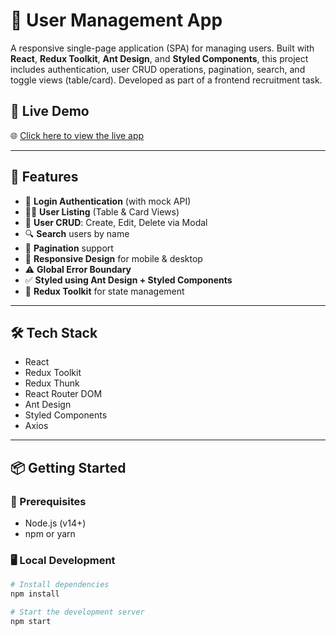 # 👥 User Management App

A responsive single-page application (SPA) for managing users. Built with **React**, **Redux Toolkit**, **Ant Design**, and **Styled Components**, this project includes authentication, user CRUD operations, pagination, search, and toggle views (table/card). Developed as part of a frontend recruitment task.

## 🔗 Live Demo

🌐 [Click here to view the live app](https://user-management-app-mini.netlify.app)

---

## 🚀 Features

- 🔐 **Login Authentication** (with mock API)
- 👨‍💼 **User Listing** (Table & Card Views)
- 🧾 **User CRUD**: Create, Edit, Delete via Modal
- 🔍 **Search** users by name
- 📄 **Pagination** support
- 📱 **Responsive Design** for mobile & desktop
- ⚠️ **Global Error Boundary**
- ✅ **Styled using Ant Design + Styled Components**
- 🔁 **Redux Toolkit** for state management

---

## 🛠 Tech Stack

- React
- Redux Toolkit
- Redux Thunk
- React Router DOM
- Ant Design
- Styled Components
- Axios

---

## 📦 Getting Started

### 🔧 Prerequisites

- Node.js (v14+)
- npm or yarn

### 🖥 Local Development

```bash
# Install dependencies
npm install

# Start the development server
npm start
```

